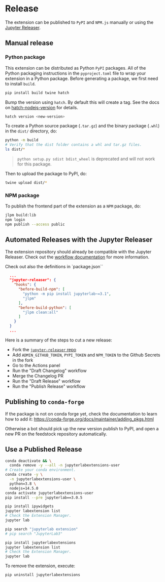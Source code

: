 # Release

The extension can be published to `PyPI` and `NPM.js` manually or using the [Jupyter Releaser](https://github.com/jupyter-server/jupyter_releaser).

## Manual release

### Python package

This extension can be distributed as Python `PyPI` packages. All of the Python packaging instructions in the `pyproject.toml` file to wrap your extension in a Python package. Before generating a package, we first need to install `build`.

```bash
pip install build twine hatch
```

Bump the version using `hatch`. By default this will create a tag. See the docs on [hatch-nodejs-version](https://github.com/agoose77/hatch-nodejs-version#semver) for details.

```bash
hatch version <new-version>
```

To create a Python source package (`.tar.gz`) and the binary package (`.whl`) in the `dist/` directory, do:

```bash
python -m build
# Verify that the dist folder contains a whl and tar.gz files.
ls dist/*
```

> `python setup.py sdist bdist_wheel` is deprecated and will not work for this package.

Then to upload the package to PyPI, do:

```bash
twine upload dist/*
```

### NPM package

To publish the frontend part of the extension as a `NPM` package, do:

```bash
jlpm build:lib
npm login
npm publish --access public
```

## Automated Releases with the Jupyter Releaser

The extension repository should already be compatible with the Jupyter Releaser. Check out the [workflow documentation](https://github.com/jupyter-server/jupyter_releaser#typical-workflow) for more information. 

Check out also the definitions in `package.json``

```json
  ...
  "jupyter-releaser": {
    "hooks": {
      "before-build-npm": [
        "python -m pip install jupyterlab~=3.1",
        "jlpm"
      ],
      "before-build-python": [
        "jlpm clean:all"
      ]
    }
  }
  ...
```

Here is a summary of the steps to cut a new release:

- Fork the [`jupyter-releaser` repo](https://github.com/jupyter-server/jupyter_releaser)
- Add `ADMIN_GITHUB_TOKEN`, `PYPI_TOKEN` and `NPM_TOKEN` to the Github Secrets in the fork
- Go to the Actions panel
- Run the "Draft Changelog" workflow
- Merge the Changelog PR
- Run the "Draft Release" workflow
- Run the "Publish Release" workflow

## Publishing to `conda-forge`

If the package is not on conda forge yet, check the documentation to learn how to add it: https://conda-forge.org/docs/maintainer/adding_pkgs.html

Otherwise a bot should pick up the new version publish to PyPI, and open a new PR on the feedstock repository automatically.

## Use a Published Release

```bash
conda deactivate && \
  conda remove -y --all -n jupyterlabextensions-user
# Create your conda environment.
conda create -y \
  -n jupyterlabextensions-user \
  python=3.8 \
  nodejs=14.5.0
conda activate jupyterlabextensions-user
pip install --pre jupyterlab==3.0.5
```

```bash
pip install ipywidgets
jupyter labextension list
# Check the Extension Manager.
jupyter lab
```

```bash
pip search "jupyterlab extension"
# pip search "JupyterLab3"
```

```bash
pip install jupyterlabextensions
jupyter labextension list
# Check the Extension Manager.
jupyter lab
```

To remove the extension, execute:

```bash
pip uninstall jupyterlabextensions
```
